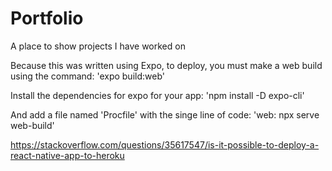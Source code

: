 # Portfolio
A place to show projects I have worked on

Because this was written using Expo, to deploy, you must make a web build using the command: 'expo build:web'

Install the dependencies for expo for your app: 'npm install -D expo-cli'

And add a file named 'Procfile' with the singe line of code: 'web: npx serve web-build' 

https://stackoverflow.com/questions/35617547/is-it-possible-to-deploy-a-react-native-app-to-heroku
